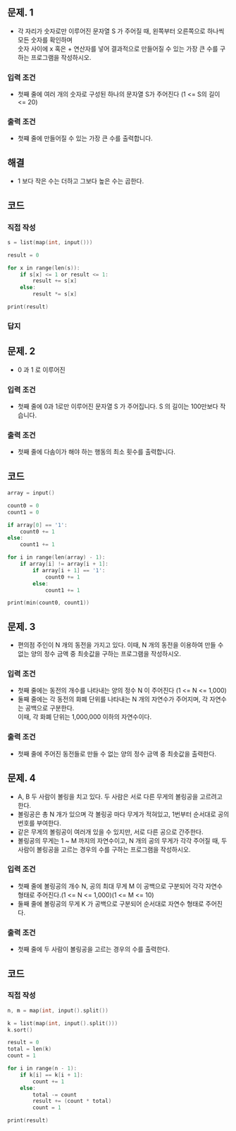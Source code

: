 문제. 1
-----
- 각 자리가 숫자로만 이루어진 문자열 S 가 주어질 때, 왼쪽부터 오른쪽으로 하나씩 모든 숫자를 확인하며   
숫자 사이에 x 혹은 + 연산자를 넣어 결과적으로 만들어질 수 있는 가장 큰 수를 구하는 프로그램을 작성하시오.
### 입력 조건
- 첫째 줄에 여러 개의 숫자로 구성된 하나의 문자열 S가 주어진다 (1 <= S의 길이 <= 20)
### 출력 조건
- 첫쨰 줄에 만들어질 수 있는 가장 큰 수를 출력합니다.

해결
-----
- 1 보다 작은 수는 더하고 그보다 높은 수는 곱한다.

코드
-----
### 직접 작성
```C
s = list(map(int, input()))

result = 0

for x in range(len(s)):
    if s[x] <= 1 or result <= 1:
        result += s[x]
    else:
        result *= s[x]

print(result)
```
### 답지

문제. 2
-----
- 0 과 1 로 이루어진 
### 입력 조건
- 첫째 줄에 0과 1로만 이루어진 문자열 S 가 주어집니다. S 의 길이는 100만보다 작습니다.
### 출력 조건
- 첫째 줄에 다솜이가 해야 하는 행동의 최소 횟수를 출력합니다.

코드 
----- 
```C
array = input()

count0 = 0
count1 = 0

if array[0] == '1':
    count0 += 1
else:
    count1 += 1

for i in range(len(array) - 1):
    if array[i] != array[i + 1]:
        if array[i + 1] == '1':
            count0 += 1
        else:
            count1 += 1 

print(min(count0, count1))
```

문제. 3
-----
- 편의점 주인이 N 개의 동전을 가지고 있다. 이때, N 개의 동전을 이용하여 만들 수 없는 양의 정수 금액 중 최솟값을 구하는 프로그램을 작성하시오.

### 입력 조건
- 첫째 줄에는 동전의 개수를 나타내는 양의 정수 N 이 주어진다 (1 <= N <= 1,000)
- 둘째 줄에는 각 동전의 화폐 단위를 나타내는 N 개의 자연수가 주어지며, 각 자연수는 공백으로 구분한다.   
이때, 각 화폐 단위는 1,000,000 이하의 자연수이다.

### 출력 조건
- 첫째 줄에 주어진 동전들로 만들 수 없는 양의 정수 금액 중 최솟값을 출력한다.

문제. 4
-----
- A, B 두 사람이 볼링을 치고 있다. 두 사람은 서로 다른 무게의 볼링공을 고르려고 한다.
- 볼링공은 총 N 개가 있으며 각 볼링공 마다 무게가 적혀있고, 1번부터 순서대로 공의 번호를 부여한다.
- 같은 무게의 볼링공이 여러개 있을 수 있지만, 서로 다른 공으로 간주한다.
- 볼링공의 무게는 1 ~ M 까지의 자연수이고, N 개의 공의 무게가 각각 주어질 때, 두 사람이 볼링공을 고르는 경우의 수를 구하는 프로그램을 작성하시오.

### 입력 조건
- 첫째 줄에 볼링공의 개수 N, 공의 최대 무게 M 이 공백으로 구분되어 각각 자연수 형태로 주어진다.(1 <= N <= 1,000)(1 <= M <= 10)
- 둘째 줄에 볼링공의 무게 K 가 공백으로 구분되어 순서대로 자연수 형태로 주어진다.

### 출력 조건
- 첫째 줄에 두 사람이 볼링공을 고르는 경우의 수를 출력한다. 

코드
-----
### 직접 작성
```C
n, m = map(int, input().split())

k = list(map(int, input().split()))
k.sort()

result = 0
total = len(k)
count = 1

for i in range(n - 1):
    if k[i] == k[i + 1]:
        count += 1
    else:
        total -= count
        result += (count * total)
        count = 1

print(result)
```
